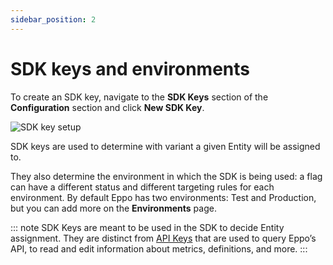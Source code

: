 ```yaml
---
sidebar_position: 2
---
```


# SDK keys and environments

To create an SDK key, navigate to the **SDK Keys** section of the **Configuration** section and click **New SDK Key**. 

![SDK key setup](/img/feature-flagging/environments/sdk-keys.png)

SDK keys are used to determine with variant a given Entity will be assigned to.

They also determine the environment in which the SDK is being used: a flag can have a different status and different targeting rules for each environment. By default Eppo has two environments: Test and Production, but you can add more on the **Environments** page.

::: note
SDK Keys are meant to be used in the SDK to decide Entity assignment. They are distinct from [API Keys](/reference/api/) that are used to query Eppo’s API, to read and edit information about metrics, definitions, and more.
:::
